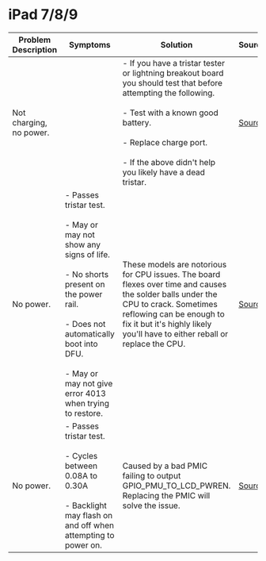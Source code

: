 
# iPad 7/8/9

| Problem Description     | Symptoms                                                                                                                                                                                                                            | Solution                                                                                                                                                                                                                                                  | Source                                                                          |
| ----------------------- | ----------------------------------------------------------------------------------------------------------------------------------------------------------------------------------------------------------------------------------- | --------------------------------------------------------------------------------------------------------------------------------------------------------------------------------------------------------------------------------------------------------- | ------------------------------------------------------------------------------- |
| Not charging, no power. |                                                                                                                                                                                                                                     | - If you have a tristar tester or lightning breakout board you should test that before attempting the following.<br><br>- Test with a known good battery.<br><br>- Replace charge port.<br><br>- If the above didn't help you likely have a dead tristar. | [Source](https://www.youtube.com/watch?v=bhkcc9CZeYU)                           |
| No power.               | - Passes tristar test.<br><br>- May or may not show any signs of life.<br><br>- No shorts present on the power rail.<br><br>- Does not automatically boot into DFU.<br><br>- May or may not give error 4013 when trying to restore. | These models are notorious for CPU issues. The board flexes over time and causes the solder balls under the CPU to crack. Sometimes reflowing can be enough to fix it but it's highly likely you'll have to either reball or replace the CPU.             | [Source](https://old.repair.wiki/w/A2197/A2200_2019_10.2%E2%80%9D_iPad_7th_Gen) |
| No power.               | - Passes tristar test.<br><br>- Cycles between 0.08A to 0.30A<br><br>- Backlight may flash on and off when attempting to power on.                                                                                                  | Caused by a bad PMIC failing to output GPIO_PMU_TO_LCD_PWREN. Replacing the PMIC will solve the issue.                                                                                                                                                    | [Source](https://old.repair.wiki/w/A2270/A2428_2020_10.2%E2%80%9D_iPad_8th_Gen) |